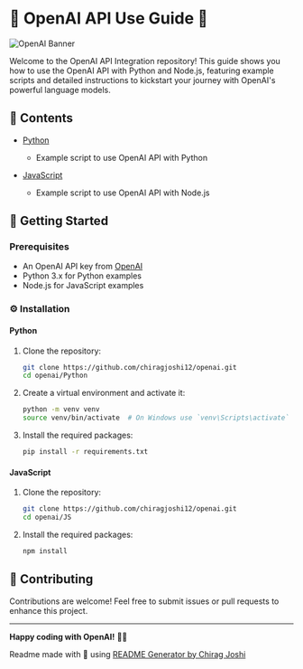 # 🌟 OpenAI API Use Guide 🌟

![OpenAI Banner](https://github.com/chiragjoshi12/OpenAI/blob/main/img/OpenAI.webp)

Welcome to the OpenAI API Integration repository! This guide shows you how to use the OpenAI API with Python and Node.js, featuring example scripts and detailed instructions to kickstart your journey with OpenAI's powerful language models.

## 📂 Contents

- [Python](Python/)
  - Example script to use OpenAI API with Python
    
- [JavaScript](JS/)
  - Example script to use OpenAI API with Node.js

## 🚀 Getting Started

### Prerequisites

- An OpenAI API key from [OpenAI](https://www.openai.com/)
- Python 3.x for Python examples
- Node.js for JavaScript examples

### ⚙️ Installation

#### Python

1. Clone the repository:
    ```sh
    git clone https://github.com/chiragjoshi12/openai.git
    cd openai/Python
    ```

2. Create a virtual environment and activate it:
    ```sh
    python -m venv venv
    source venv/bin/activate  # On Windows use `venv\Scripts\activate`
    ```

3. Install the required packages:
    ```sh
    pip install -r requirements.txt
    ```

#### JavaScript

1. Clone the repository:
    ```sh
    git clone https://github.com/chiragjoshi12/openai.git
    cd openai/JS
    ```

2. Install the required packages:
    ```sh
    npm install
    ```
    
## 🤝 Contributing

Contributions are welcome! Feel free to submit issues or pull requests to enhance this project.

---

**Happy coding with OpenAI!** 🧑‍💻

Readme made with 💖 using [README Generator by Chirag Joshi](https://github.com/chiragjoshi12/readme-generator)
